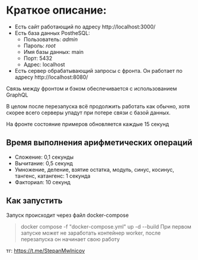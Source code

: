 # Краткое описание:
* Есть сайт работающий по адресу http://localhost:3000/
* Есть база данных PostheSQL:
    - Пользователь: *admin*
    - Пароль: *root*
    - Имя базы данных: main 
    - Порт: 5432
    - Адрес: localhost
* Есть сервер обрабатывающий запросы с фронта. Он работает по адресу http://localhost:8080/

Связь между фронтом и бэком обеспечивается с использованием GraphQL

В целом после перезапуска всё продолжить работать как обычно, хотя скорее всего серверы упадут при потере связи с базой данных.

На фронте состояние примеров обновляется каждые 15 секунд
## Время выполнения арифметических операций
* Сложение: 0,1 секунды
* Вычитание: 0,5 секунд
* Умножение, деление, взятие остатка, модуль, синус, косинус, тангенс, катангенс: 1 секунда
* Факториал: 10 секунд

## Как запустить
Запуск происходит через файл docker-compose
>docker compose -f "docker-compose.yml" up -d --build
При первом запуске может не заработать контейнер worker, после перезапуска он начинает свою работу

тг: https://t.me/StepanMwlnicov